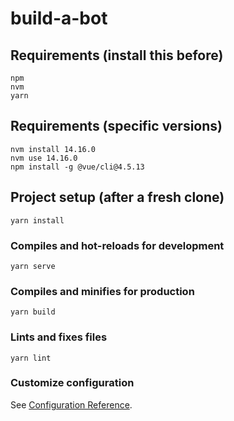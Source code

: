 # build-a-bot

## Requirements (install this before)
```
npm
nvm
yarn
```

## Requirements (specific versions)
```
nvm install 14.16.0
nvm use 14.16.0
npm install -g @vue/cli@4.5.13
```

## Project setup (after a fresh clone)
```
yarn install
```

### Compiles and hot-reloads for development
```
yarn serve
```

### Compiles and minifies for production
```
yarn build
```

### Lints and fixes files
```
yarn lint
```

### Customize configuration
See [Configuration Reference](https://cli.vuejs.org/config/).